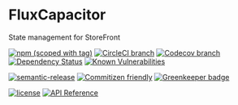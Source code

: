 # FluxCapacitor

State management for StoreFront

[![npm (scoped with tag)](https://img.shields.io/npm/v/@storefront/flux-capacitor.svg?style=flat-square)](https://www.npmjs.com/package/@storefront/flux-capacitor)
[![CircleCI branch](https://img.shields.io/circleci/project/github/groupby/flux-capacitor/master.svg?style=flat-square)](https://circleci.com/gh/groupby/flux-capacitor/tree/master)
[![Codecov branch](https://img.shields.io/codecov/c/github/groupby/flux-capacitor/master.svg?style=flat-square)](https://codecov.io/gh/groupby/flux-capacitor)
[![Dependency Status](https://dependencyci.com/github/groupby/flux-capacitor/badge?style=flat-square)](https://dependencyci.com/github/groupby/flux-capacitor)
[![Known Vulnerabilities](https://snyk.io/test/github/groupby/flux-capacitor/badge.svg?style=flat-square)](https://snyk.io/test/github/groupby/flux-capacitor)

[![semantic-release](https://img.shields.io/badge/%20%20%F0%9F%93%A6%F0%9F%9A%80-semantic--release-e10079.svg?style=flat-square)](https://github.com/semantic-release/semantic-release)
[![Commitizen friendly](https://img.shields.io/badge/commitizen-friendly-brightgreen.svg?style=flat-square)](http://commitizen.github.io/cz-cli/)
[![Greenkeeper badge](https://badges.greenkeeper.io/groupby/flux-capacitor.svg)](https://greenkeeper.io/)

[![license](https://img.shields.io/github/license/mashape/apistatus.svg?style=flat-square)](https://choosealicense.com/licenses/mit/)
[![API Reference](https://img.shields.io/badge/API_reference-latest-blue.svg?style=flat-square)](https://groupby.github.io/flux-capacitor/)
